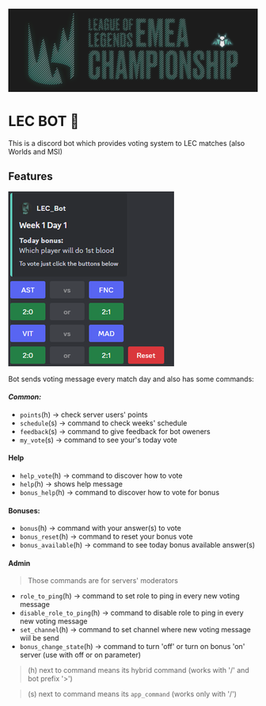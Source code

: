 ![bot baner](images/LEC_baner.png)
# LEC BOT 🤖
This is a discord bot which provides voting system to LEC matches (also Worlds and MSI)

## Features 
![voting](images/voting.png)

Bot sends voting message every match day and also has some commands:
#### *Common:*
- `points`(h) -> check server users' points
- `schedule`(s) -> command to check weeks' schedule
- `feedback`(s) -> command to give feedback for bot oweners
- `my_vote`(s) -> command to see your's today vote

#### Help

- `help_vote`(h) -> command to discover how to vote
- `help`(h) -> shows help message
- `bonus_help`(h) -> command to discover how to vote for bonus

#### Bonuses:

- `bonus`(h) -> command with your answer(s) to vote
- `bonus_reset`(h) -> command to reset your bonus vote
- `bonus_available`(h) -> command to see today bonus available answer(s)

#### Admin
>Those commands are for servers' moderators
- `role_to_ping`(h) -> command to set role to ping in every new voting message
- `disable_role_to_ping`(h) -> command to disable role to ping in every new voting message
- `set_channel`(h) -> command to set channel where new voting message wiil be send
- `bonus_change_state`(h) -> command to turn 'off' or turn on bonus 'on' server (use with off or on parameter)
>(h) next to command means its hybrid command (works with '/' and bot prefix '>')

>(s) next to command means its `app_command` (works only with '/')
